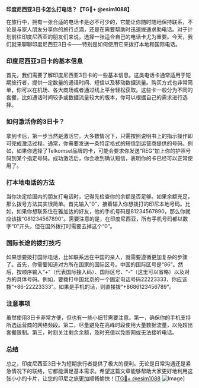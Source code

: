 **印度尼西亚3日卡怎么打电话？【TG💪+ @esim1088】**

在旅行中，拥有一张合适的电话卡是必不可少的，它能让你随时随地保持联系，不论是与家人朋友分享你的旅行点滴，还是在需要帮助时迅速拨通求助电话。对于计划前往印度尼西亚的朋友们来说，选择一张适合自己的电话卡尤为重要。今天，我们就来聊聊印度尼西亚3日卡——特别是如何使用它来拨打本地和国际电话。

### 印度尼西亚3日卡的基本信息

首先，我们需要了解印度尼西亚3日卡的一些基本信息。这类电话卡通常适用于短期旅行者，提供一定数量的通话时间、短信以及移动数据流量。购买方式也非常简单，你可以在机场、各大商场或者通过线上平台轻松获取。这些卡一般分为不同的套餐，比如通话时间较多或数据流量较大的版本，你可以根据自己的需求进行选择。

### 如何激活你的3日卡？

拿到卡后，第一步当然是激活它。大多数情况下，只需按照说明书上的指示操作即可完成激活过程。通常，你需要发送一条特定格式的短信到运营商提供的号码。例如，如果你选择了Telkomsel品牌的卡，可能会要求你发送“REG”加上你的护照号码到某个指定号码。成功激活后，你会收到确认短信，表明你的卡已经可以正常使用了。

### 打本地电话的方法

当你决定给国内的朋友打电话时，记得先检查你的余额是否足够。如果余额充足，那么拨号方法其实很简单。首先输入“0”，接着输入你想拨打的印尼本地号码。比如，如果你想联系住在雅加达的好友，他的手机号码是81234567890，那么你就应该拨“081234567890”。需要注意的是，在印度尼西亚，所有手机号码都以数字“0”开头，但在国外拨打时需要去掉这个“0”。

### 国际长途的拨打技巧

如果想要拨打国际电话，比如联系远在中国的亲人，就需要遵循更加复杂的步骤了。首先，你需要知道对方所在国家的国际区号。中国的国际区号是“86”。然后，按顺序输入“+”（代表国际接入码）、国际区号、“-”（这里可以省略）以及对方的具体号码。例如，要拨打中国北京的一个固定电话号码22223333，你应该拨“+86-22223333”。如果是手机的话，则直接拨“+8686123456789”。

### 注意事项

虽然使用3日卡非常方便，但也有一些小细节需要注意。第一，确保你的手机支持所选运营商的网络频段。第二，尽量避免在高峰时段使用大量数据流量，以免超出套餐限制。第三，时刻关注剩余余额，及时充值以免断网或无法接听电话。

### 总结

总之，印度尼西亚3日卡为短期旅行者提供了极大的便利。无论是日常沟通还是紧急情况下的联络，它都能满足基本需求。希望这篇文章能够帮助大家更好地利用这张小小的卡片，让您的印尼之旅更加顺畅愉快！[[TG💪+ @esim1088](https://t.me/s/esim1088) ![Image](https://i.postimg.cc/4NQfJmqS/Snipaste-2025-05-13-00-14-12.png)]